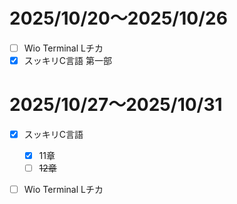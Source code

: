 # 2025/10/20〜2025/10/26
- [ ] Wio Terminal Lチカ
- [x] スッキリC言語 第一部

# 2025/10/27〜2025/10/31
- [x] スッキリC言語
  - [x] 11章
  - [ ] ~~12章~~
- [ ] Wio Terminal Lチカ



